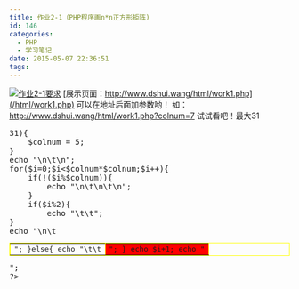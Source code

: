 ```yaml
---
title: 作业2-1（PHP程序画n*n正方形矩阵)
id: 146
categories:
  - PHP
  - 学习笔记
date: 2015-05-07 22:36:51
tags:
---
```


[![作业2-1要求](/wp-content/uploads/2015/05/QQ20150507-4@2x-300x210.png)](/wp-content/uploads/2015/05/QQ20150507-4@2x.png)
[展示页面：http://www.dshui.wang/html/work1.php](/html/work1.php)
可以在地址后面加参数哟！
如：http://www.dshui.wang/html/work1.php?colnum=7 试试看吧！最大31
<pre lang="php" line="1" escaped="true">
<?php
#Designed By Anthony_Box
#Date: 2015-05-07
#201321092028 OF SCUEC
$colnum = $_GET['colnum']?$_GET['colnum']:5;
if($colnum>31){
	$colnum = 5;
}
echo "<table border='1px' bordercolor='yellow'>\n\t<tr>\n";
for($i=0;$i<$colnum*$colnum;$i++){
	if(!($i%$colnum)){
		echo "\n\t</tr>\n\t<tr>\n";
	}
	if($i%2){
		echo "\t\t<td style='text-align: center;'>";
	}else{
		echo "\t\t<td style='background-color: red;text-align: center;'>";
	}
	echo $i+1;
	echo "</td>";
}
echo "\n\t</tr></table>";
?>
</pre>